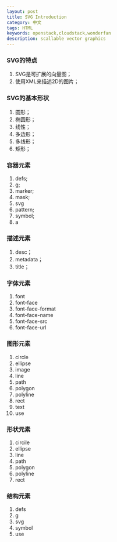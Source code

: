 ```yaml
---
layout: post
title: SVG Introduction
category: 中文
tags: HTML
keywords: openstack,cloudstack,wonderfan
description: scallable vector graphics
---
```


### SVG的特点
1. SVG是可扩展的向量图；
2. 使用XML来描述2D的图片；

### SVG的基本形状
1. 圆形；
2. 椭圆形；
3. 线性；
4. 多边形；
5. 多线形；
6. 矩形；

### 容器元素
1. defs;
2. g;
3. marker;
4. mask;
5. svg
6. pattern;
7. symbol;
8. a

### 描述元素
1. desc；
2. metadata；
3. title；

### 字体元素
1. font
2. font-face
3. font-face-format
4. font-face-name
5. font-face-src
6. font-face-url

### 图形元素
1. circle
2. ellipse
3. image
4. line
5. path
6. polygon
7. polyline
8. rect
9. text
10. use

### 形状元素
1. circile
2. ellipse
3. line
4. path
5. polygon
6. polyline
7. rect

### 结构元素
1. defs
2. g
3. svg
4. symbol
5. use
